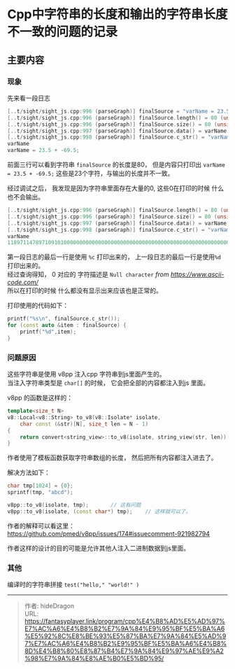 # Cpp中字符串的长度和输出的字符串长度不一致的问题的记录


## 主要内容

### 现象

先来看一段日志 
```cpp
[..t/sight/sight_js.cpp:996 (parseGraph)] finalSource = "varName = 23.5 + -69.5;" (std::string)
[..t/sight/sight_js.cpp:996 (parseGraph)] finalSource.length() = 80 (unsigned long)
[..t/sight/sight_js.cpp:996 (parseGraph)] finalSource.size() = 80 (unsigned long)
[..t/sight/sight_js.cpp:997 (parseGraph)] finalSource.data() = varName (char*)
[..t/sight/sight_js.cpp:998 (parseGraph)] finalSource.c_str() = "varName" (const char*)
varName
varName = 23.5 + -69.5;
```
前面三行可以看到字符串 `finalSource` 的长度是80， 但是内容只打印出 `varName = 23.5 + -69.5;` 这些是23个字符，与输出的长度并不一致。 

经过调试之后， 我发现是因为字符串里面存在大量的0, 这些0在打印的时候 什么也不会输出。

```cpp
[..t/sight/sight_js.cpp:996 (parseGraph)] finalSource.length() = 80 (unsigned long)
[..t/sight/sight_js.cpp:996 (parseGraph)] finalSource.size() = 80 (unsigned long)
[..t/sight/sight_js.cpp:997 (parseGraph)] finalSource.data() = varName (char*)
[..t/sight/sight_js.cpp:998 (parseGraph)] finalSource.c_str() = "varName" (const char*)
varName
11897114789710910100000000000000000000000000000000000000000000000000000000032613250514653324332455457465359
```

第一段日志的最后一行是使用 `%c` 打印出来的， 上一段日志的最后一行是使用`%d` 打印出来的。   
经过查询得知， 0 对应的 字符描述是 `Null character`  *from https://www.ascii-code.com/*   
所以在打印的时候 什么都没有显示出来应该也是正常的。 

打印使用的代码如下： 
```cpp
printf("%s\n", finalSource.c_str());
for (const auto &item : finalSource) {
    printf("%d",item);
}
```

### 问题原因

这些字符串是使用 v8pp 注入cpp 字符串到js里面产生的。  
当注入字符串类型是 `char[]` 的时候， 它会把全部的内容都注入到js 里面。

v8pp 的函数是这样的： 
```cpp
template<size_t N>
v8::Local<v8::String> to_v8(v8::Isolate* isolate,
	char const (&str)[N], size_t len = N - 1)
{
	return convert<string_view>::to_v8(isolate, string_view(str, len));
}
```
作者使用了模板函数获取字符串数组的长度， 然后把所有内容都注入进去了。 

解决方法如下： 
```cpp
char tmp[1024] = {0};
sprintf(tmp, "abcd");

v8pp::to_v8(isolate, tmp);       // 这有问题
v8pp::to_v8(isolate, (const char*) tmp);    // 这样就可以了。 
```

作者的解释可以看这里： https://github.com/pmed/v8pp/issues/174#issuecomment-921982794

作者这样的设计的目的可能是允许其他人注入二进制数据到js里面。 


### 其他 

编译时的字符串拼接 `test("hello," "world!" )`


---

> 作者: hideDragon  
> URL: https://fantasyplayer.link/program/cpp%E4%B8%AD%E5%AD%97%E7%AC%A6%E4%B8%B2%E7%9A%84%E9%95%BF%E5%BA%A6%E5%92%8C%E8%BE%93%E5%87%BA%E7%9A%84%E5%AD%97%E7%AC%A6%E4%B8%B2%E9%95%BF%E5%BA%A6%E4%B8%8D%E4%B8%80%E8%87%B4%E7%9A%84%E9%97%AE%E9%A2%98%E7%9A%84%E8%AE%B0%E5%BD%95/  

